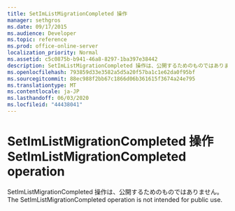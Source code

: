 ```yaml
---
title: SetImListMigrationCompleted 操作
manager: sethgros
ms.date: 09/17/2015
ms.audience: Developer
ms.topic: reference
ms.prod: office-online-server
localization_priority: Normal
ms.assetid: c5c0875b-b941-46a8-8297-1ba397e38442
description: SetImListMigrationCompleted 操作は、公開するためのものではありません。
ms.openlocfilehash: 793859d33e3582a5d5a20f57ba1c1e62da0f95bf
ms.sourcegitcommit: 88ec988f2bb67c1866d06b361615f3674a24e795
ms.translationtype: MT
ms.contentlocale: ja-JP
ms.lasthandoff: 06/03/2020
ms.locfileid: "44438041"
---
```

# <a name="setimlistmigrationcompleted-operation"></a><span data-ttu-id="bbb26-103">SetImListMigrationCompleted 操作</span><span class="sxs-lookup"><span data-stu-id="bbb26-103">SetImListMigrationCompleted operation</span></span>

<span data-ttu-id="bbb26-104">SetImListMigrationCompleted 操作は、公開するためのものではありません。</span><span class="sxs-lookup"><span data-stu-id="bbb26-104">The SetImListMigrationCompleted operation is not intended for public use.</span></span>
  

